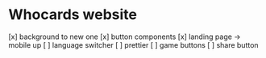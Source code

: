# Whocards website

[x] background to new one
[x] button components
[x] landing page -> mobile up
[ ] language switcher
[ ] prettier
[ ] game buttons
[ ] share button
